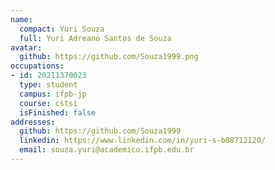 ```yaml
---
name:
  compact: Yuri Souza
  full: Yuri Adreano Santos de Souza
avatar:
  github: https://github.com/Souza1999.png
occupations:
- id: 20211370023
  type: student
  campus: ifpb-jp
  course: cstsi
  isFinished: false
addresses:
  github: https://github.com/Souza1999
  linkedin: https://www.linkedin.com/in/yuri-s-b08712120/
  email: souza.yuri@academico.ifpb.edu.br
---
```

